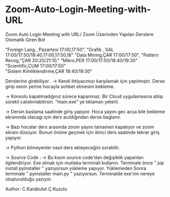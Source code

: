 # Zoom-Auto-Login-Meeting-with-URL
Zoom Auto Login Meeting with URL/ Zoom Üzerinden Yapılan Derslere Otomatik Giren Bot 

"Foreign Lang., Pazartesi 17:00,17:50",
"Grafik , SAL 17:00/17:50/18:40,17:00,17:50,18"
"Data Mining,ÇAR 17:00/17:50",
"Pattern Recog,"ÇAR 20:20/21:10."
"Mikro,PER 17:00/17:50/18:40/19:30"     
"Scientific,CUM 17:00/17:50"     
"Sistem Kimliklendirme,ÇAR 18:40/19:30" 

Derslerine girebiliyor . 
-> Kendi ihtiyacımızı karşılamak için yapılmıştır. Derse girip senin yerine hocayla sohbet etmesini bekleme.

-> Konsolu kapatmadığınız sürece kapanmaz. Bir Cloud uygulamasına atılıp sürekli calıstırılabilirsin. "main.exe" ye tıklaman yeterli.

-> Dersin baslama saatinde giriş yapıyor. Hoca yayını gec acsa bile bekleme ekranında olacagı için ders acıldığından derse baglanır.

-> Bazı hocalar ders arasında zoom yayını tamamen kapatıyor ve zoom ekranı düsüyor. Bunun önüne geçmek için ikinci ders saatinde tekrar giriş yapıyor.

-> Python bilmeyenler nasıl ders ekleyeceğini sorabilir. 

-> Source Code : 
  -> Bu kısım source code'dan değişiklik yapanları ilgilendiriyor. Exe almak için mutlaka terminali kullanın. 
	Terminale önce " pip install pyinstaller " yazıyorsun yükleme yapıyor.
	Yüklemeden Sonra terminale " pyinstaller main.py " yazıyorsun. Terminalde exe'nin nereye oluşturulduğu yazıyor.

Author:
C.Karabulut 
Ç.Kuzulu
